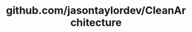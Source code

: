 ---
layout: post
title: github.com/jasontaylordev/CleanArchitecture
categories: link
tags: [انگلیسی, گیت‌هاب, برنامه‌نویسی]
---